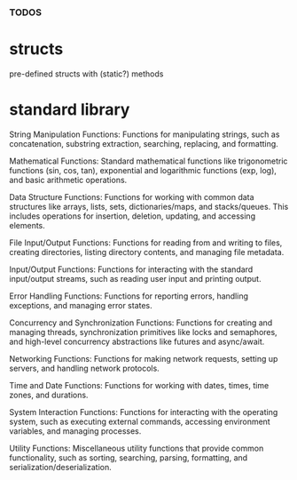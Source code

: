 ### TODOS
# structs
pre-defined structs with (static?) methods

# standard library
String Manipulation Functions: Functions for manipulating strings, such as concatenation, substring extraction, searching, replacing, and formatting.

Mathematical Functions: Standard mathematical functions like trigonometric functions (sin, cos, tan), exponential and logarithmic functions (exp, log), and basic arithmetic operations.

Data Structure Functions: Functions for working with common data structures like arrays, lists, sets, dictionaries/maps, and stacks/queues. This includes operations for insertion, deletion, updating, and accessing elements.

File Input/Output Functions: Functions for reading from and writing to files, creating directories, listing directory contents, and managing file metadata.

Input/Output Functions: Functions for interacting with the standard input/output streams, such as reading user input and printing output.

Error Handling Functions: Functions for reporting errors, handling exceptions, and managing error states.

Concurrency and Synchronization Functions: Functions for creating and managing threads, synchronization primitives like locks and semaphores, and high-level concurrency abstractions like futures and async/await.

Networking Functions: Functions for making network requests, setting up servers, and handling network protocols.

Time and Date Functions: Functions for working with dates, times, time zones, and durations.

System Interaction Functions: Functions for interacting with the operating system, such as executing external commands, accessing environment variables, and managing processes.

Utility Functions: Miscellaneous utility functions that provide common functionality, such as sorting, searching, parsing, formatting, and serialization/deserialization.